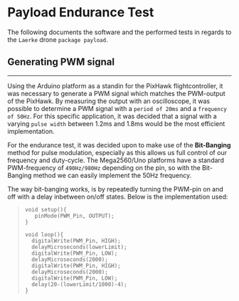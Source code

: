 # **Payload Endurance Test**

The following documents the software and the performed tests in regards to the `Laerke` drone `package payload`.

## **Generating PWM signal**

---
Using the Arduino platform as a standin for the PixHawk flightcontroller, it was necessary to generate a PWM signal which matches the PWM-output of the PixHawk.
By measuring the output with an oscilloscope, it was possible to determine a PWM signal with a `period of 20ms` and a `frequency of 50Hz`. For this specific application, it was decided that a signal with a varying `pulse width` between 1.2ms and 1.8ms would be the most efficient implementation.

For the endurance test, it was decided upon to make use of the **Bit-Banging** method for pulse modulation, especially as this allows us full control of our frequency and duty-cycle. The Mega2560/Uno platforms have a standard PWM-frequency of ``490Hz/980Hz`` depending on the pin, so with the Bit-Banging method we can easily implement the 50Hz frequency.

The way bit-banging works, is by repeatedly turning the PWM-pin on and off with a delay inbetween on/off states. Below is the implementation used:

>```Arduino
>void setup(){
>    pinMode(PWM_Pin, OUTPUT);
>}
>
>void loop(){
>   digitalWrite(PWM_Pin, HIGH);
>   delayMicroseconds(lowerLimit);
>   digitalWrite(PWM_Pin, LOW);
>   delayMicroseconds(2000);  
>   digitalWrite(PWM_Pin, HIGH);
>   delayMicroseconds(2000);
>   digitalWrite(PWM_Pin, LOW);
>   delay(20-(lowerLimit/1000)-4);
>}
>```